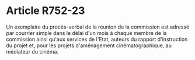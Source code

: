 # Article R752-23

<p>Un exemplaire du procès-verbal de la réunion de la commission est adressé par courrier simple dans le délai d'un mois à chaque membre de la commission ainsi qu'aux services de l'Etat, auteurs du rapport d'instruction du projet et, pour les projets d'aménagement cinématographique, au médiateur du cinéma. </p>